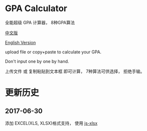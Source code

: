 # GPA Calculator

全能超级 GPA 计算器， 8种GPA算法

[中文版](http://sndnyang.github.io/gpa_calculator.html)

[English Version](http://sndnyang.github.io/gpa_calculator_en.html)

upload file or copy+paste to calculate your GPA. 

Don't input one by one by hand.

上传文件 或 复制粘贴到文本框 即可计算， 7种算法可供选择， 拒绝手输。

# 更新历史

## 2017-06-30

添加 EXCEL(XLS, XLSX)格式支持， 使用 [js-xlsx](https://github.com/SheetJS/js-xlsx)


